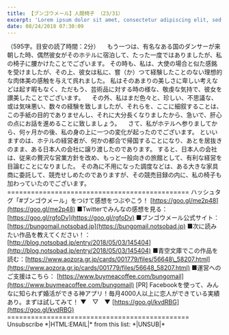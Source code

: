 ```yaml
---
title: 【ブンゴウメール】人間椅子 （23/31）
excerpt: 'Lorem ipsum dolor sit amet, consectetur adipiscing elit, sed do eiusmod tempor incididunt ut labore et dolore magna aliqua. Praesent elementum facilisis leo vel fringilla est ullamcorper eget. At imperdiet dui accumsan sit amet nulla facilisi morbi tempus.'
date: 08/24/2018 07:30:09
---
```


（595字。目安の読了時間：2分） 　もう一つは、有名なある国のダンサーが来朝した時、偶然彼女がそのホテルに宿泊して、たった一度ではありましたが、私の椅子に腰かけたことでございます。 その時も、私は、大使の場合と似た感銘を受けましたが、その上、彼女は私に、嘗（か）つて経験したことのない理想的な肉体美の感触を与えて呉れました。 私はそのあまりの美しさに卑しい考えなどは起す暇もなく、ただもう、芸術品に対する時の様な、敬虔な気持で、彼女を讃美したことでございます。 　その外、私はまだ色々と、珍しい、不思議な、或は気味悪い、数々の経験を致しましたが、それらを、ここに細叙することは、この手紙の目的でありませんし、それに大分長くなりましたから、急いで、肝心の点にお話を進めることに致しましょう。 　さて、私がホテルへ参りましてから、何ヶ月かの後、私の身の上に一つの変化が起ったのでございます。 といいますのは、ホテルの経営者が、何かの都合で帰国することになり、あとを居抜きのまま、ある日本人の会社に譲り渡したのであります。 すると、日本人の会社は、従来の贅沢な営業方針を改め、もっと一般向きの旅館として、有利な経営を目論むことになりました。 その為に不用になった調度などは、ある大きな家具商に委託して、競売せしめたのでありますが、その競売目録の内に、私の椅子も加わっていたのでございます。 ============================================== ハッシュタグ「#ブンゴウメール」をつけて感想をつぶやこう！ [https://goo.gl/me2p48](https://goo.gl/me2p48) ■Twitterでみんなの感想を見る：[https://goo.gl/rgfoDv](https://goo.gl/rgfoDv) ■ブンゴウメール公式サイト：[https://bungomail.notsobad.jp](https://bungomail.notsobad.jp) ■次に読みたい作品を教えてください！：[http://blog.notsobad.jp/entry/2018/05/03/145404](http://blog.notsobad.jp/entry/2018/05/03/145404) ■青空文庫でこの作品を読む：[https://www.aozora.gr.jp/cards/001779/files/56648\_58207.html](https://www.aozora.gr.jp/cards/001779/files/56648_58207.html) ■運営へのご支援はこちら： [https://www.buymeacoffee.com/bungomail](https://www.buymeacoffee.com/bungomail) \[PR\] Facebookを使って、みんなに知られず婚活ができる神アプリ！毎月4000人以上に恋人ができている実績あり。まずは試してみて！ ▼　▽　▼ [https://goo.gl/kvdRBG](https://goo.gl/kvdRBG) ============================================== Unsubscribe \*|HTML:EMAIL|\* from this list: \*|UNSUB|\*
